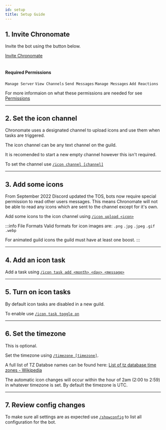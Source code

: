 ```yaml
---
id: setup
title: Setup Guide
---
```


## 1. Invite Chronomate

Invite the bot using the button below.

<a class="button button--info button--outline button--lg" href="https://discord.com/api/oauth2/authorize?client_id=505166442338058251&permissions=3104&scope=bot%20applications.commands">Invite Chronomate</a>
<br></br>

#### Required Permissions
`Manage Server` `View Channels` `Send Messages` `Manage Messages` `Add Reactions`

For more informaion on what these permissions are needed for see [Permissions](perms)

---

## 2. Set the icon channel

Chronomate uses a designated channel to upload icons and use them when tasks are triggered.

The icon channel can be any text channel on the guild. 

It is recomended to start a new empty channel however this isn't required.

To set the channel use [`/icon channel [channel]`](cmds#channel)

---

## 3. Add some icons

From September 2022 Discord updated the TOS, bots now require special permission to read other users messages. This means Chronomate will not be able to read any icons which are sent to the channel except for it's own.

Add some icons to the icon channel using [`/icon upload <icon>`](cmds#iconupload)

:::info File Formats
Valid formats for icon images are: `.png` `.jpg` `.jpeg` `.gif` `.webp`

For animated guild icons the guild must have at least one boost. 
:::

---

## 4. Add an icon task

Add a task using [`/icon task add <month> <day> <message>`](cmds#task-add)

---

## 5. Turn on icon tasks

By default icon tasks are disabled in a new guild. 

To enable use [`/icon task toggle on`](cmds#task-toggle)

---

## 6. Set the timezone

This is optional.

Set the timezone using [`/timezone [timezone]`](cmds#timezone).

A full list of TZ Databse names can be found here: [List of tz database time zones - Wikipedia](https://en.wikipedia.org/wiki/List_of_tz_database_time_zones)

The automatic icon changes will occur within the hour of 2am (2:00 to 2:59) in whatever timezone is set. By default the timezone is UTC.

---

## 7. Review config changes

To make sure all settings are as expected use [`/showconfig`](cmds#config) to list all configuration for the bot.
